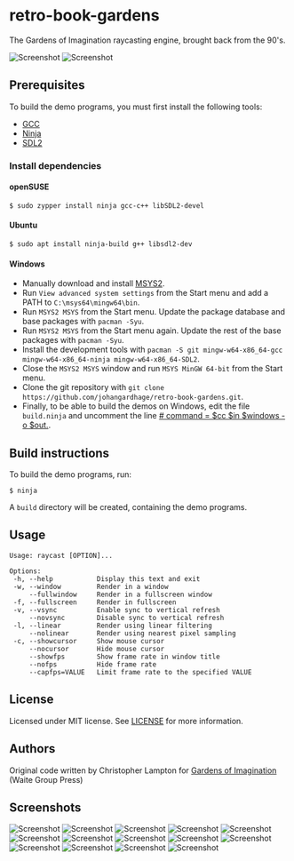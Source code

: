 # retro-book-gardens

The Gardens of Imagination raycasting engine, brought back from the 90's.

![Screenshot](/screenshots/raycast.png "raycast")
![Screenshot](/screenshots/raycastlight.png "raycastlight")

## Prerequisites

To build the demo programs, you must first install the following tools:

- [GCC](https://gcc.gnu.org/)
- [Ninja](https://ninja-build.org/)
- [SDL2](https://www.libsdl.org/)

### Install dependencies

#### openSUSE

`$ sudo zypper install ninja gcc-c++ libSDL2-devel`

#### Ubuntu

`$ sudo apt install ninja-build g++ libsdl2-dev`

#### Windows

* Manually download and install [MSYS2](https://www.msys2.org/).
* Run `View advanced system settings` from the Start menu and add a PATH to `C:\msys64\mingw64\bin`.
* Run `MSYS2 MSYS` from the Start menu. Update the package database and base packages with `pacman -Syu`.
* Run `MSYS2 MSYS` from the Start menu again. Update the rest of the base packages with `pacman -Syu`.
* Install the development tools with `pacman -S git mingw-w64-x86_64-gcc mingw-w64-x86_64-ninja mingw-w64-x86_64-SDL2`.
* Close the `MSYS2 MSYS` window and run `MSYS MinGW 64-bit` from the Start menu.
* Clone the git repository with `git clone https://github.com/johangardhage/retro-book-gardens.git`.
* Finally, to be able to build the demos on Windows, edit the file `build.ninja` and uncomment the line [#  command = $cc $in $windows -o $out.](build.ninja#L10).

## Build instructions

To build the demo programs, run:

`$ ninja`

A `build` directory will be created, containing the demo programs.

## Usage

```
Usage: raycast [OPTION]...

Options:
 -h, --help           Display this text and exit
 -w, --window         Render in a window
     --fullwindow     Render in a fullscreen window
 -f, --fullscreen     Render in fullscreen
 -v, --vsync          Enable sync to vertical refresh
     --novsync        Disable sync to vertical refresh
 -l, --linear         Render using linear filtering
     --nolinear       Render using nearest pixel sampling
 -c, --showcursor     Show mouse cursor
     --nocursor       Hide mouse cursor
     --showfps        Show frame rate in window title
     --nofps          Hide frame rate
     --capfps=VALUE   Limit frame rate to the specified VALUE
```

## License

Licensed under MIT license. See [LICENSE](LICENSE) for more information.

## Authors

Original code written by Christopher Lampton for [Gardens of Imagination](https://www.amazon.com/Gardens-Imagination-Programming-Maze-Games/dp/187873959X) (Waite Group Press)

## Screenshots

![Screenshot](/screenshots/wiremaze.png "wiremaze")
![Screenshot](/screenshots/polymaze.png "polymaze")
![Screenshot](/screenshots/bitmapmaze.png "bitmapmaze")
![Screenshot](/screenshots/bitmapmaze2.png "bitmapmaze2")
![Screenshot](/screenshots/wallspoly.png "wallspoly")
![Screenshot](/screenshots/walls.png "walls")
![Screenshot](/screenshots/heightmap.png "heightmap")
![Screenshot](/screenshots/heightmap2.png "heightmap2")
![Screenshot](/screenshots/raycast.png "raycast")
![Screenshot](/screenshots/raycastlight.png "raycastlight")
![Screenshot](/screenshots/lightmap.png "lightmap")
![Screenshot](/screenshots/lightmap2.png "lightmap2")
![Screenshot](/screenshots/gardens.png "gardens")
![Screenshot](/screenshots/raytrace.png "raytrace")